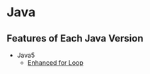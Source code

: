 # Java

## Features of Each Java Version
 - Java5
   * [Enhanced for Loop](https://github.com/Limheonjun/Java_Study/tree/master/Java5/src/EnhancedforLoop)


